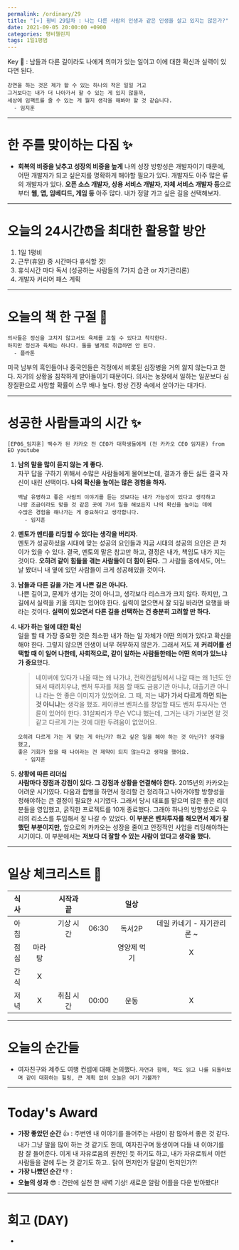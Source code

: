 ```yaml
---
permalink: /ordinary/29
title: "[⭐] 평비 29일차 : 나는 다른 사람의 인생과 같은 인생을 살고 있지는 않은가?"
date: 2021-09-05 20:00:00 +0900
categories: 평비챌린지
tags: 1일1평범
---  
```

Key 🔑 : 남들과 다른 길이라도 나에게 의미가 있는 일이고 이에 대한 확신과 실력이 있다면 된다.
```
강연을 하는 것은 제가 할 수 있는 하나의 작은 일일 거고
그거보다는 내가 더 나아가서 할 수 있는 게 있지 않을까,
세상에 임팩트를 줄 수 있는 게 뭘지 생각을 해봐야 할 것 같습니다.
  - 임지훈
```

---
# 한 주를 맞이하는 다짐 ✨
- **회복의 비중을 낮추고 성장의 비중을 높게**
  나의 성장 방향성은 개발자이기 때문에, 어떤 개발자가 되고 싶은지를 명확하게 해야할 필요가 있다. 개발자도 아주 많은 류의 개발자가 있다. **오픈 소스 개발자, 상용 서비스 개발자, 자체 서비스 개발자 등**으로부터 **웹, 앱, 임베디드, 게임 등** 아주 많다. 내가 정말 가고 싶은 길을 선택해보자.

---
# 오늘의 24시간⏰을 최대한 활용할 방안  
1. 1일 1평비  
2. 근무(휴일) 중 시간마다 휴식할 것!  
3. 휴식시간 마다 독서 (성공하는 사람들의 7가지 습관 or 자기관리론)  
4. 개발자 커리어 패스 계획  

---
# 오늘의 책 한 구절 📕
```
의사들은 정신을 고치지 않고서도 육체를 고칠 수 있다고 착각한다.
하지만 정신과 육체는 하나다. 둘을 별개로 취급하면 안 된다.
  - 플라톤
```
미국 남부의 흑인들이나 중국인들은 걱정에서 비롯된 심장병을 거의 앓지 않는다고 한다. 자기의 상황을 침착하게 받아들이기 때문이다. 의사는 농장에서 일하는 일꾼보다 심장질환으로 사망할 확률이 스무 배나 높다. 항상 긴장 속에서 살아가는 대가다.

---
# 성공한 사람들과의 시간 ✨
`[EP06_임지훈] 백수가 된 카카오 전 CEO가 대학생들에게 (전 카카오 CEO 임지훈) from EO youtube`
1. **남의 말을 많이 듣지 않는 게 좋다.**  
  자꾸 답을 구하기 위해서 수많은 사람들에게 물어보는데, 결과가 좋든 싫든 결국 자신이 내린 선택이다. **나의 확신을 높이는 많은 경험을 하자.**  

    ```
    백날 유명하고 좋은 사람의 이야기를 듣는 것보다는 내가 가능성이 있다고 생각하고
    나랑 조금이라도 맞을 것 같은 곳에 가서 일을 해보든지 나의 확신을 높이는 데에
    수많은 경험을 해나가는 게 중요하다고 생각합니다.
      - 임지훈
    ```

2. **멘토가 멘티를 리딩할 수 있다는 생각을 버리자.**  
  멘토가 성공하셨을 시대에 맞는 성공의 요인들과 지금 시대의 성공의 요인은 큰 차이가 있을 수 있다. 결국, 멘토의 말은 참고만 하고, 결정은 내가, 책임도 내가 지는 것이다. **오히려 같이 힘듦을 겪는 사람들이 더 힘이 된다.** 그 사람들 중에서도, 어느날 봤더니 내 옆에 있던 사람들이 크게 성공해있을 것이다.  
3. **남들과 다른 길을 가는 게 나쁜 길은 아니다.**  
  나쁜 길이고, 문제가 생기는 것이 아니고, 생각보다 리스크가 크지 않다. 하지만, 그 길에서 실력을 키울 의지는 있어야 한다. 실력이 없으면서 잘 되길 바라면 요행을 바라는 것이다. **실력이 있으면서 다른 길을 선택하는 건 충분히 고려할 만 하다.**  
4. **내가 하는 일에 대한 확신**  
  일을 할 때 가장 중요한 것은 최소한 내가 하는 일 자체가 어떤 의미가 있다고 확신을 해야 한다. 그렇지 않으면 인생이 너무 허무하지 않은가. 그래서 저도 제 **커리어를 선택할 때 이 일어 나한테, 사회적으로, 같이 일하는 사람들한테는 어떤 의미가 있느냐가 중요**했다.  

    > 네이버에 있다가 나올 때는 왜 나가냐, 전략컨설팅에서 나갈 때는 왜 1년도 안 돼서 때려치우냐, 벤처 투자를 처음 할 때도 금융기관 아니냐, 대출기관 아니냐 라는 안 좋은 이미지가 있었어요. 그 때, 저는 **내가 가서 다르게 하면 되는 것 아니냐**는 생각을 했죠.
    > 케이큐브 벤처스를 창업할 때도 벤처 투자사는 연륜이 있어야 한다. 31살짜리가 무슨 VC냐 했는데, 그거는 내가 가보면 알 것 같고 다르게 가는 것에 대한 두려움이 없었어요.  

    ```
    오히려 다르게 가는 게 맞는 게 아닌가? 하고 싶은 일을 해야 하는 것 아닌가? 생각을 했고,
    좋은 기회가 왔을 때 나이라는 건 제약이 되지 않는다고 생각을 했어요.
      - 임지훈
    ```

5. **상황에 따른 리더십**  
  **사람마다 장점과 강점이 있다. 그 강점과 상황을 연결해야 한다.** 2015년의 카카오는 어려운 시기였다. 다음과 합병을 하면서 정리할 건 정리하고 나아가야할 방향성을 정해야하는 큰 결정이 필요한 시기였다. 그래서 당시 대표를 맡으며 많은 좋은 리더분들을 영입했고, 굵직한 프로젝트를 10개 종료했다. 그래야 하나의 방향성으로 우리의 리소스를 투입해서 잘 나갈 수 있었다. **이 부분은 벤처투자를 해오면서 제가 잘 했던 부분이지만,** 앞으로의 카카오는 성장을 줄이고 안정적인 사업을 리딩해야하는 시기이다. 이 부분에서는 **저보다 더 잘할 수 있는 사람이 있다고 생각을 했다.**  

---
# 일상 체크리스트 📃

| 식사 |  | 시작과 끝 |  | 일상 |  |
|:----:|:----:|:----:|:----:|:----:|:----:|
| 아침 |  | 기상 시간 | 06:30 | 독서2P | 데일 카네기 - 자기관리론 ~ |
| 점심 | 마라탕 |  |  | 영양제 먹기 | X |
| 간식 | X |  |  |  |  |
| 저녁 | X | 취침 시간 | 00:00 | 운동 | X |

---
# 오늘의 순간들
- 여자친구와 제주도 여행 컨셉에 대해 논의했다. `자연과 함께, 책도 읽고 나를 되돌아보며 같이 대화하는 힐링, 큰 계획 없이 오늘은 여기 가볼까?`  

---
# Today's Award
- **가장 좋았던 순간** 👍 : 주변엔 내 이야기를 들어주는 사람이 참 많아서 좋은 것 같다. 내가 그냥 말을 많이 하는 것 같기도 한데, 여자친구며 동생이며 다들 내 이야기를 참 잘 들어준다. 이게 내 자유로움의 원천인 듯 하기도 하고, 내가 자유로워서 이런 사람들을 곁에 두는 것 같기도 하고.. 닭이 먼저인가 달걀이 먼저인가?!
- **가장 나빴던 순간** 👎 : 
- **오늘의 성과** 😎 : 간만에 실천 한 새벽 기상! 새로운 알람 어플을 다운 받아봤다!

---
# 회고 (DAY)
- 

[개발6성]: ../../assets/images/post/Ordinary/Develop_Hexagon.png
